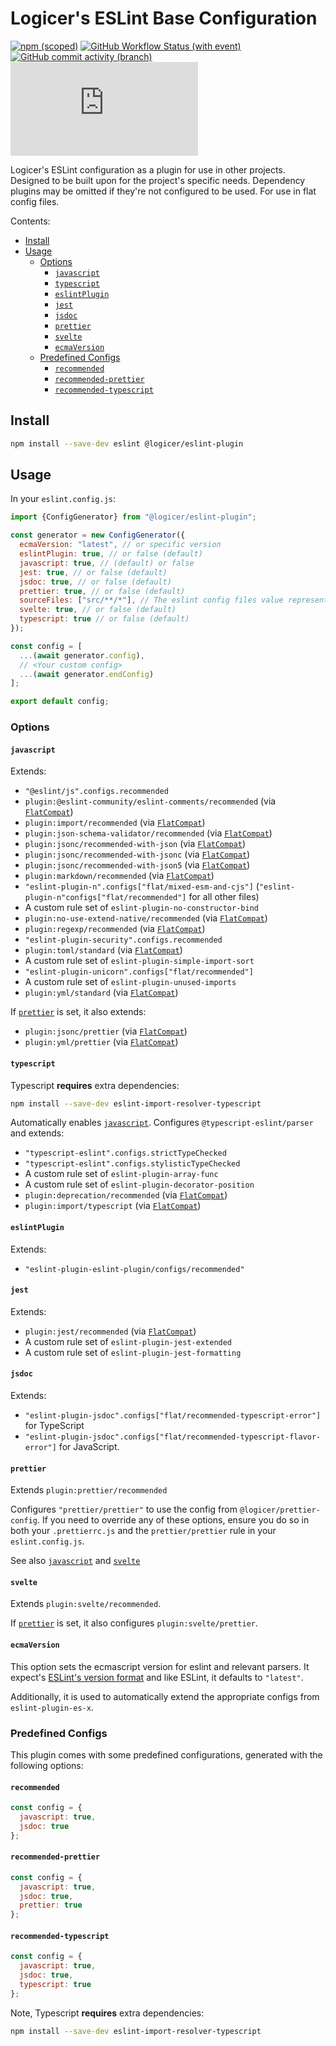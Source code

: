 # Logicer's ESLint Base Configuration

[![npm (scoped)](https://img.shields.io/npm/v/%40logicer/eslint-plugin)](https://www.npmjs.com/package/@logicer/eslint-plugin)
[![GitHub Workflow Status (with event)](https://img.shields.io/github/actions/workflow/status/Logicer16/eslint-plugin/style.yml)](https://github.com/Logicer16/eslint-plugin/actions)
[![GitHub commit activity (branch)](https://img.shields.io/github/commit-activity/m/Logicer16/ESLint-plugin)](https://github.com/Logicer16/eslint-plugin/graphs/contributors)
[![Type Coverage](https://img.shields.io/badge/dynamic/json.svg?label=type%20coverage&suffix=%&query=$.typeCoverage.atLeast&uri=https%3A%2F%2Fraw.githubusercontent.com%2FLogicer16%2Feslint-plugin%2Fmain%2Fpackage.json)](https://github.com/plantain-00/type-coverage)

Logicer's ESLint configuration as a plugin for use in other projects. Designed to be built upon for the project's specific needs. Dependency plugins may be omitted if they're not configured to be used. For use in flat config files.

Contents:

- [Install](#install)
- [Usage](#usage)
  - [Options](#options)
    - [`javascript`](#javascript)
    - [`typescript`](#typescript)
    - [`eslintPlugin`](#eslintplugin)
    - [`jest`](#jest)
    - [`jsdoc`](#jsdoc)
    - [`prettier`](#prettier)
    - [`svelte`](#svelte)
    - [`ecmaVersion`](#ecmaversion)
  - [Predefined Configs](#predefined-configs)
    - [`recommended`](#recommended)
    - [`recommended-prettier`](#recommended-prettier)
    - [`recommended-typescript`](#recommended-typescript)

## Install

```sh
npm install --save-dev eslint @logicer/eslint-plugin
```

## Usage

In your `eslint.config.js`:

```js
import {ConfigGenerator} from "@logicer/eslint-plugin";

const generator = new ConfigGenerator({
  ecmaVersion: "latest", // or specific version
  eslintPlugin: true, // or false (default)
  javascript: true, // (default) or false
  jest: true, // or false (default)
  jsdoc: true, // or false (default)
  prettier: true, // or false (default)
  sourceFiles: ["src/**/*"], // The eslint config files value representing the project's source code (default: [])
  svelte: true, // or false (default)
  typescript: true // or false (default)
});

const config = [
  ...(await generator.config),
  // <Your custom config>
  ...(await generator.endConfig)
];

export default config;
```

### Options

#### `javascript`

Extends:

- `"@eslint/js".configs.recommended`
- `plugin:@eslint-community/eslint-comments/recommended` (via [`FlatCompat`](https://github.com/eslint/eslintrc#usage))
- `plugin:import/recommended` (via [`FlatCompat`](https://github.com/eslint/eslintrc#usage))
- `plugin:json-schema-validator/recommended` (via [`FlatCompat`](https://github.com/eslint/eslintrc#usage))
- `plugin:jsonc/recommended-with-json` (via [`FlatCompat`](https://github.com/eslint/eslintrc#usage))
- `plugin:jsonc/recommended-with-jsonc` (via [`FlatCompat`](https://github.com/eslint/eslintrc#usage))
- `plugin:jsonc/recommended-with-json5` (via [`FlatCompat`](https://github.com/eslint/eslintrc#usage))
- `plugin:markdown/recommended` (via [`FlatCompat`](https://github.com/eslint/eslintrc#usage))
- `"eslint-plugin-n".configs["flat/mixed-esm-and-cjs"]` (`"eslint-plugin-n"configs["flat/recommended"]` for all other files)
- A custom rule set of `eslint-plugin-no-constructor-bind`
- `plugin:no-use-extend-native/recommended` (via [`FlatCompat`](https://github.com/eslint/eslintrc#usage))
- `plugin:regexp/recommended` (via [`FlatCompat`](https://github.com/eslint/eslintrc#usage))
- `"eslint-plugin-security".configs.recommended`
- `plugin:toml/standard` (via [`FlatCompat`](https://github.com/eslint/eslintrc#usage))
- A custom rule set of `eslint-plugin-simple-import-sort`
- `"eslint-plugin-unicorn".configs["flat/recommended"]`
- A custom rule set of `eslint-plugin-unused-imports`
- `plugin:yml/standard` (via [`FlatCompat`](https://github.com/eslint/eslintrc#usage))

If [`prettier`](#prettier) is set, it also extends:

- `plugin:jsonc/prettier` (via [`FlatCompat`](https://github.com/eslint/eslintrc#usage))
- `plugin:yml/prettier` (via [`FlatCompat`](https://github.com/eslint/eslintrc#usage))

#### `typescript`

Typescript **requires** extra dependencies:

```sh
npm install --save-dev eslint-import-resolver-typescript
```

Automatically enables [`javascript`](#javascript). Configures `@typescript-eslint/parser` and extends:

- `"typescript-eslint".configs.strictTypeChecked`
- `"typescript-eslint".configs.stylisticTypeChecked`
- A custom rule set of `eslint-plugin-array-func`
- A custom rule set of `eslint-plugin-decorator-position`
- `plugin:deprecation/recommended` (via [`FlatCompat`](https://github.com/eslint/eslintrc#usage))
- `plugin:import/typescript` (via [`FlatCompat`](https://github.com/eslint/eslintrc#usage))

#### `eslintPlugin`

Extends:

- `"eslint-plugin-eslint-plugin/configs/recommended"`

#### `jest`

Extends:

- `plugin:jest/recommended` (via [`FlatCompat`](https://github.com/eslint/eslintrc#usage))
- A custom rule set of `eslint-plugin-jest-extended`
- A custom rule set of `eslint-plugin-jest-formatting`

#### `jsdoc`

Extends:

- `"eslint-plugin-jsdoc".configs["flat/recommended-typescript-error"]` for TypeScript
- `"eslint-plugin-jsdoc".configs["flat/recommended-typescript-flavor-error"]` for JavaScript.

#### `prettier`

Extends `plugin:prettier/recommended`

Configures `"prettier/prettier"` to use the config from `@logicer/prettier-config`. If you need to override any of these options, ensure you do so in both your `.prettierrc.js` and the `prettier/prettier` rule in your `eslint.config.js`.

See also [`javascript`](#javascript) and [`svelte`](#svelte)

#### `svelte`

Extends `plugin:svelte/recommended`.

If [`prettier`](#prettier) is set, it also configures `plugin:svelte/prettier`.

#### `ecmaVersion`

This option sets the ecmascript version for eslint and relevant parsers. It expect's [ESLint's version format](https://eslint.org/docs/latest/use/configure/configuration-files#configuration-objects) and like ESLint, it defaults to `"latest"`.

Additionally, it is used to automatically extend the appropriate configs from `eslint-plugin-es-x`.

### Predefined Configs

This plugin comes with some predefined configurations, generated with the following options:

#### `recommended`

```js
const config = {
  javascript: true,
  jsdoc: true
};
```

#### `recommended-prettier`

```js
const config = {
  javascript: true,
  jsdoc: true,
  prettier: true
};
```

#### `recommended-typescript`

```js
const config = {
  javascript: true,
  jsdoc: true,
  typescript: true
};
```

Note, Typescript **requires** extra dependencies:

```sh
npm install --save-dev eslint-import-resolver-typescript
```
